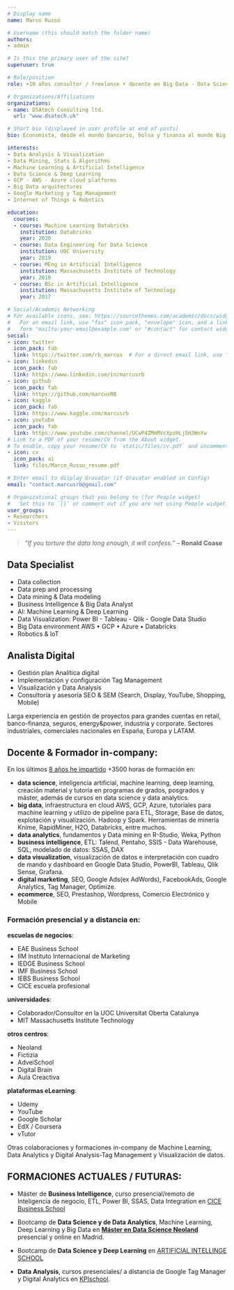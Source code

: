 ```yaml
---
# Display name
name: Marco Russo

# Username (this should match the folder name)
authors:
- admin

# Is this the primary user of the site?
superuser: true

# Role/position
role: +10 años consultor / freelance • docente en Big Data - Data Science - Machine Learning - Business Intelligence - Digital Analytics - Visualización de datos - AI enthusiast

# Organizations/Affiliations
organizations:
- name: DSAtech Consulting ltd.
  url: "www.dsatech.uk"

# Short bio (displayed in user profile at end of posts)
bio: Economista, desde el mundo bancario, bolsa y finanza al mundo Big Data Analysis & Inteligencia artificial pasando por digital marketing. Apasionado en problem solving, data mining y visualización de datos. Aficionado de ciclismo de carretera, natación, basketball. Profesor y formador desde hace más de 8 años.

interests:
- Data Analysis & Visualization
- Data Mining, Stats & Algorithms  
- Machine Learning & Artificial Intelligence
- Data Science & Deep Learning
- GCP - AWS - Azure cloud platforms
- Big Data arquitectures
- Google Marketing y Tag Management
- Internet of Things & Robotics

education:
  courses:
  - course: Machine Learning Databricks
    institution: Databricks
    year: 2020
  - course: Data Engineering for Data Science
    institution: UOC University
    year: 2019
  - course: MEng in Artificial Intelligence
    institution: Massachusetts Institute of Technology
    year: 2018
  - course: BSc in Artificial Intelligence
    institution: Massachusetts Institute of Technology
    year: 2017

# Social/Academic Networking
# For available icons, see: https://sourcethemes.com/academic/docs/widgets/#icons
#   For an email link, use "fas" icon pack, "envelope" icon, and a link in the
#   form "mailto:your-email@example.com" or "#contact" for contact widget.
social:
- icon: twitter
  icon_pack: fab
  link: https://twitter.com/rb_marcus  # For a direct email link, use "mailto:test@example.org".
- icon: linkedin
  icon_pack: fab
  link: https://www.linkedin.com/in/marcusrb
- icon: github
  icon_pack: fab
  link: https://github.com/marcusRB
- icon: kaggle
  icon_pack: fab
  link: https://www.kaggle.com/marcusrb
- icon: youtube
  icon_pack: fab
  link: https://www.youtube.com/channel/UCwP4ZMmMVcXpzHLj5H3WnYw
# Link to a PDF of your resume/CV from the About widget.
# To enable, copy your resume/CV to `static/files/cv.pdf` and uncomment the lines below.  
- icon: cv
  icon_pack: ai
  link: files/Marco_Russo_resume.pdf

# Enter email to display Gravatar (if Gravatar enabled in Config)
email: "contact.marcusrb@gmail.com"

# Organizational groups that you belong to (for People widget)
#   Set this to `[]` or comment out if you are not using People widget.  
user_groups:
- Researchers
- Visitors
---
```


> *“If you torture the data long enough, it will confess.”*
  – **Ronald Coase**

## Data Specialist

  - Data collection
  - Data prep and processing
  - Data mining & Data modeling
  - Business Intelligence & Big Data Analyst
  - AI: Machine Learning & Deep Learning
  - Data Visualization: Power BI - Tableau - Qlik - Google Data Studio
  - Big Data environment AWS • GCP • Azure • Databricks
  - Robotics & IoT

## Analista Digital
 
  - Gestión plan Analítica digital
  - Implementación y configuración Tag Management
  - Visualización y Data Analysis
  - Consultoría y asesoría SEO & SEM (Search, Display, YouTube, Shopping, Mobile)

Larga experiencia en gestión de proyectos para grandes cuentas en retail, banco-finanza, seguros, energy&power, industria y corporate. Sectores industriales, comerciales nacionales en España, Europa y LATAM.

## Docente & Formador in-company:

En los últimos [8 años he impartido](/cumpliendo-anyos-formador-docente-analitica-datos/) +3500 horas de formación en:

- **data science**, inteligencia artificial, machine learning, deep learning, creación material y tutoría en programas de grados, posgrados y máster, además de cursos en data science y data analytics.
- **big data**, infraestructura en cloud AWS, GCP, Azure, tutoriales para machine learning y utilizo de pipeline para ETL, Storage, Base de datos, explotación y visualización. Hadoop y Spark. Herramientas de minería Knime, RapidMiner, H2O, Databricks, entre muchos.
- **data analytics**, fundamentos y Data mining en R-Studio, Weka, Python
- **business intelligence**, ETL: Talend, Pentaho, SSIS - Data Warehouse, SQL, modelado de datos: SSAS, DAX
- **data visualization**, visualización de datos e interpretación con cuadro de mando y dashboard en Google Data Studio, PowerBI, Tableau, Qlik Sense, Grafana.
- **digital marketing**, SEO, Google Ads(ex AdWords), FacebookAds, Google Analytics, Tag Manager, Optimize.
- **ecommerce**, SEO, Prestashop, Wordpress, Comercio Electrónico y Mobile


### Formación presencial y a distancia en:

**escuelas de negocios**:

- EAE Business School
- IIM Instituto Internacional de Marketing
- IEDGE Business School
- IMF Business School
- IEBS Business School
- CICE escuela profesional

**universidades**:

- Colaborador/Consultor en la UOC Universitat Oberta Catalunya
- MIT Massachusetts Institute Technology

**otros centros**:

- Neoland
- Fictizia
- AdveiSchool
- Digital Brain
- Aula Creactiva

**plataformas eLearning**:

- Udemy
- YouTube
- Google Scholar
- EdX / Coursera
- vTutor

Otras colaboraciones y formaciones in-company de Machine Learning, Data Analytics y Digital Analysis-Tag Management y Visualización de datos.


## FORMACIONES ACTUALES / FUTURAS:

* Máster de **Business Intelligence**, curso presencial/remoto de Inteligencia de negocio, ETL, Power BI, SSAS, Data Integration en [CICE Business School](https://www.cice.es/master-business-intelligence/)

* Bootcamp de **Data Science y de Data Analytics**, Machine Learning, Deep Learning y Big Data en [**Máster en Data Science Neoland**](https://www.neoland.es/data-science-bootcamp) presencial y online en Madrid.

* Bootcamp de **Data Science y Deep Learning** en [ARTIFICIAL INTELLINGE SCHOOL](https://www.aischool.es)

* **Data Analysis**, cursos presenciales/ a distancia de Google Tag Manager y Digital Analytics en [KPIschool](https://www.kpischool.eu).